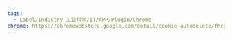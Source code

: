 ```yaml
---
tags:
  - Label/Industry-工业科学/IT/APP/Plugin/Chrome
chrome: https://chromewebstore.google.com/detail/cookie-autodelete/fhcgjolkccmbidfldomjliifgaodjagh
---
```

